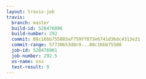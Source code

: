 ```yaml
---
layout: travis-job
travis:
  branch: master
  build-id: 528476896
  build-number: 292
  commit: 88c16bb755803af759ff073e6741d36dc4313e21
  commit-range: 57730653d8c9...88c16bb75580
  job-id: 528476901
  job-number: 292.5
  os-name: osx
  test-result: 0
---
```

